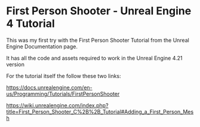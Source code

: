 # First Person Shooter - Unreal Engine 4 Tutorial

This was my first try with the First Person Shooter Tutorial from the Unreal Engine Documentation page.

It has all the code and assets required to work in the Unreal Engine 4.21 version


For the tutorial itself the follow these two links:

https://docs.unrealengine.com/en-us/Programming/Tutorials/FirstPersonShooter

https://wiki.unrealengine.com/index.php?title=First_Person_Shooter_C%2B%2B_Tutorial#Adding_a_First_Person_Mesh
